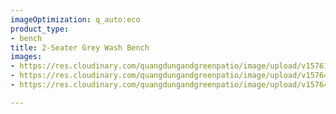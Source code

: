 ```yaml
---
imageOptimization: q_auto:eco
product_type:
- bench
title: 2-Seater Grey Wash Bench
images:
- https://res.cloudinary.com/quangdungandgreenpatio/image/upload/v1576124536/posts/DSC07938_zi6bcd.png
- https://res.cloudinary.com/quangdungandgreenpatio/image/upload/v1576465776/posts/DSC07967_gvgneo.jpg
- https://res.cloudinary.com/quangdungandgreenpatio/image/upload/v1576465775/posts/DSC07953_vi7fcq.jpg

---
```

